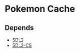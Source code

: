 # Pokemon Cache

## Depends

- [SDL2](https://github.com/libsdl-org/)
- [SDL2-CS](https://github.com/flibitijibibo/SDL2-CS)
